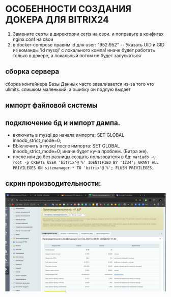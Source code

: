 # ОСОБЕННОСТИ СОЗДАНИЯ ДОКЕРА ДЛЯ BITRIX24

1. Замените серты в директории certs на свои. и поправьте в конфигах nginx.conf на свои
2. в docker-compose правим id для user: "952:952" -- Указать UID и GID из команды 'id mysql' с локального компа! иначе будет работать только в докере, а локальный потом не будет запускаться

## сборка сервера

сборка контейнера Базы Данных часто заваливается из-за того что ulimits. слишком маленький. а ошибку он подлую выдает

## импорт файловой системы

## подключение бд и импорт дампа.

- включить в mysql до начала импорта: SET GLOBAL innodb_strict_mode=0;
- ВЫключить в mysql после импорта: SET GLOBAL innodb_strict_mode=0;
  иначе будет куча проблем. (Битра же).
- после или до без разницы создать пользователя в бд:
  `mariadb -u root -p
CREATE USER 'bitrix'@'%' IDENTIFIED BY '1234';
GRANT ALL PRIVILEGES ON sitemanager.* TO 'bitrix'@'%';
FLUSH PRIVILEGES;`

## скрин производительности:
![alt perfomance_screen](https://github.com/luckydevilru/bitrix24-nginx-xdebug/blob/master/Screenshot%20From%202024-11-14%2012-49-48.png)
